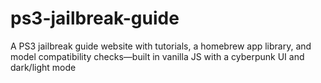 # ps3-jailbreak-guide
A PS3 jailbreak guide website with tutorials, a homebrew app library, and model compatibility checks—built in vanilla JS with a cyberpunk UI and dark/light mode
